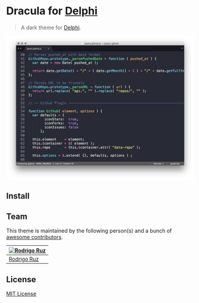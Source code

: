# Dracula for [Delphi](https://www.embarcadero.com/products/delphi)

> A dark theme for [Delphi](https://www.embarcadero.com/products/delphi).

![Screenshot](./screenshot.png)

## Install


## Team

This theme is maintained by the following person(s) and a bunch of [awesome contributors](https://github.com/dracula/template/graphs/contributors).

[![Rodrigo Ruz](https://github.com/rruz.png?size=100)](https://github.com/rruz) |
--- |
[Rodrigo Ruz](https://github.com/rruz) |

## License

[MIT License](./LICENSE)
